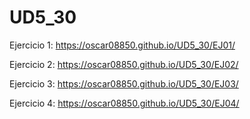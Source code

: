 # UD5_30

Ejercicio 1: https://oscar08850.github.io/UD5_30/EJ01/

Ejercicio 2: https://oscar08850.github.io/UD5_30/EJ02/

Ejercicio 3: https://oscar08850.github.io/UD5_30/EJ03/

Ejercicio 4: https://oscar08850.github.io/UD5_30/EJ04/
